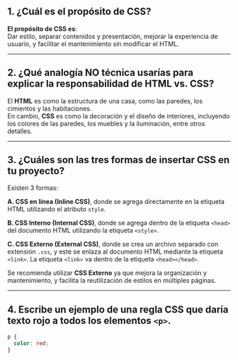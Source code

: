 ## 1. ¿Cuál es el propósito de CSS?

**El propósito de CSS es**:  
Dar estilo, separar contenidos y presentación, mejorar la experiencia de usuario, y facilitar el mantenimiento sin modificar el HTML.

---

## 2. ¿Qué analogía NO técnica usarías para explicar la responsabilidad de HTML vs. CSS?

El **HTML** es como la estructura de una casa, como las paredes, los cimientos y las habitaciones.  
En cambio, **CSS** es como la decoración y el diseño de interiores, incluyendo los colores de las paredes, los muebles y la iluminación, entre otros detalles.

---

## 3. ¿Cuáles son las tres formas de insertar CSS en tu proyecto?

Existen 3 formas:

**A. CSS en línea (Inline CSS)**, donde se agrega directamente en la etiqueta HTML utilizando el atributo `style`.

**B. CSS Interno (Internal CSS)**, donde se agrega dentro de la etiqueta `<head>` del documento HTML utilizando la etiqueta `<style>`.

**C. CSS Externo (External CSS)**, donde se crea un archivo separado con extensión `.css`, y este se enlaza al documento HTML mediante la etiqueta `<link>`. La etiqueta `<link>` va dentro de la etiqueta `<head></head>`.

Se recomienda utilizar **CSS Externo** ya que mejora la organización y mantenimiento, y facilita la reutilización de estilos en múltiples páginas.

---

## 4. Escribe un ejemplo de una regla CSS que daría texto rojo a todos los elementos `<p>`.

```css
p {
  color: red;
}
